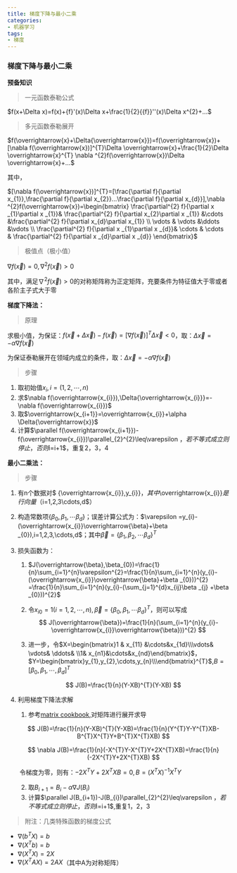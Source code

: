 ```yaml
---
title: 梯度下降与最小二乘
categories:
- 机器学习
tags:
- 梯度
---
```


### 梯度下降与最小二乘

**预备知识**

>  一元函数泰勒公式

$f(x+\Delta x)=f(x)+{f}'(x)\Delta x+\frac{1}{2}{{f}}''(x)\Delta x^{2}+...$

>  多元函数泰勒展开

$f(\overrightarrow{x}+\Delta{\overrightarrow{x}})=f(\overrightarrow{x})+[\nabla f(\overrightarrow{x})]^{T}\Delta \overrightarrow{x}+\frac{1}{2}\Delta \overrightarrow{x}^{T} \nabla ^{2}f(\overrightarrow{x})\Delta \overrightarrow{x}+...$

其中，

$[\nabla f(\overrightarrow{x})]^{T}=[\frac{\partial f}{\partial x_{1}},\frac{\partial f}{\partial x_{2}}...\frac{\partial f}{\partial x_{d}}],\nabla ^{2}f(\overrightarrow{x})=\begin{bmatrix}
 \frac{\partial^{2} f}{\partial x _{1}\partial x _{1}}& \frac{\partial^{2} f}{\partial x_{2}\partial x _{1}} &\cdots &\frac{\partial^{2} f}{\partial x_{d}\partial x_{1}} \\ 
 \vdots & \vdots &\ddots  &\vdots \\ 
 \frac{\partial^{2} f}{\partial x _{1}\partial x _{d}}& \cdots & \cdots & \frac{\partial^{2} f}{\partial x _{d}\partial x _{d}}
\end{bmatrix}$

>  极值点（极小值）

$\nabla f(\overrightarrow{x})=0 ,\nabla ^{2}f(\overrightarrow{x})>0$

其中，满足$\nabla ^{2}f(\overrightarrow{x})>0$的对称矩阵称为正定矩阵，充要条件为特征值大于零或者各阶主子式大于零

**梯度下降法：**

> 原理

求极小值，为保证：$f(\overrightarrow{x}+\Delta{\overrightarrow{x}})-f(\overrightarrow{x})=[\nabla f(\overrightarrow{x})]^{T}\Delta \overrightarrow{x}<0$，取：$\Delta{\overrightarrow{x}}=-\alpha \nabla f(\overrightarrow{x})$

为保证泰勒展开在领域内成立的条件，取：$\Delta{\overrightarrow{x}}=-\alpha \nabla f(\overrightarrow{x})$

> 步骤

1. 取初始值$x_{i},i=(1,2,\cdots,n)$
2. 求$\nabla f(\overrightarrow{x_{i}}),\Delta{\overrightarrow{x_{i}}}=-\nabla f(\overrightarrow{x_{i}})$
3. 取$\overrightarrow{x_{i+1}}=\overrightarrow{x_{i}}+\alpha \Delta{\overrightarrow{x}}$
4. 计算$\parallel f(\overrightarrow{x_{i+1}})-f(\overrightarrow{x_{i}})\parallel_{2}^{2}\leq\varepsilon $，若不等式成立则停止，否则$i=i+1$，重复2，3，4

**最小二乘法：**

> 步骤

1. 有n个数据对$ \{\overrightarrow{x_{i}},y_{i}\}$，其中$\overrightarrow{x_{i}}$是行向量（$i=1,2,3\cdots,d$）

2. 构造常数项$\{\beta _{0},\beta _{1},\cdots\beta _{d} \}$；误差计算公式为：$\varepsilon =y_{i}-(\overrightarrow{x_{i}}\overrightarrow{\beta}+\beta _{0}),i=1,2,3,\cdots,d$；其中$\overrightarrow{\beta }=\{\beta _{1},\beta _{2},\cdots\beta _{d} \}^{T}$

3. 损失函数为：

   1. $J(\overrightarrow{\beta},\beta_{0})=\frac{1}{n}\sum_{i=1}^{n}\varepsilon^{2}=\frac{1}{n}\sum_{i=1}^{n}(y_{i}-(\overrightarrow{x_{i}}\overrightarrow{\beta}+\beta _{0}))^{2}
      =\frac{1}{n}\sum_{i=1}^{n}(y_{i}-(\sum_{j=1}^{d}x_{ij}\beta _{j} +\beta _{0}))^{2}$

   2. 令$x_{i0}=1(i=1,2,\cdots,n),\overrightarrow{\beta }=\{\beta _{0},\beta _{1},\cdots\beta _{d} \}^{T}$，则可以写成
      $$
      J(\overrightarrow{\beta})=\frac{1}{n}(\sum_{i=1}^{n}(y_{i}-\overrightarrow{x_{i}}\overrightarrow{\beta}))^{2}
      $$

   3. 进一步，令$X=\begin{bmatrix}1 & x_{11} &\cdots&x_{1d}\\\vdots& \vdots& \ddots& \\1& x_{n1}&\cdots&x_{nd}\end{bmatrix}$，$Y=\begin{bmatrix}y_{1},y_{2},\cdots,y_{n}\\\end{bmatrix}^{T}$,$B=[\beta_{0},\beta_{1},\cdots,\beta_{d}]^{T}$

   $$
   J(B)=\frac{1}{n}(Y-XB)^{T}(Y-XB)
   $$

4. 利用梯度下降法求解

   1. 参考[matrix cookbook](https://www.math.uwaterloo.ca/~hwolkowi/matrixcookbook.pdf),对矩阵进行展开求导

   $$
   J(B)=\frac{1}{n}(Y-XB)^{T}(Y-XB)=\frac{1}{n}(Y^{T}Y-Y^{T}XB-B^{T}X^{T}Y+B^{T}X^{T}XB)
   $$

   $$
   \nabla J(B)=\frac{1}{n}(-X^{T}Y-X^{T}Y+2X^{T}XB)=\frac{1}{n}(-2X^{T}Y+2X^{T}XB)
   $$

   ​	令梯度为零，则有：$-2X^{T}Y+2X^{T}XB=0,B=(X^{T}X)^{-1}X^{T}Y$

   2. 取$B_{i+1}={B_{i}}-\alpha \nabla J(B_{i})$
   3. 计算$\parallel J(B_{i+1})-J(B_{i})\parallel_{2}^{2}\leq\varepsilon $，若不等式成立则停止，否则$i=i+1$,重复1，2，3

> 附注：几类特殊函数的梯度公式

- $\nabla (b^{T}X)=b$
- $\nabla (X^{T}b)=b$
- $\nabla (X^{T}X)=2X$
- $\nabla (X^{T}AX)=2AX$（其中A为对称矩阵）